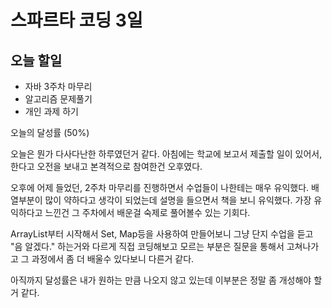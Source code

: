 # 스파르타 코딩 3일

## 오늘 할일 

- 자바 3주차 마무리
- 알고리즘 문제풀기
- 개인 과제 하기

오늘의 달성률 (50%)

오늘은 뭔가 다사다난한 하루였던거 같다. 아침에는 학교에 보고서 제출할 일이 있어서, 한다고 오전을 보내고 
본격적으로 참여한건 오후였다. 


오후에 어제 들었던, 2주차 마무리를 진행하면서 수업들이 나한테는 매우 유익했다. 배열부분이 
많이 약하다고 생각이 되었는데 설명을 들으면서 책을 보니 유익했다. 가장 유익하다고 느낀건 
그 주차에서 배운걸 숙제로 풀어볼수 있는 기회다. 


ArrayList부터 시작해서 Set, Map등을 사용하여 만들어보니 그냥 단지 수업을 듣고 "음 알겠다."
하는거와 다르게 직접 코딩해보고 모르는 부분은 질문을 통해서 고쳐나가고 그 과정에서 좀 더 배울수 
있다보니 다른거 같다.

아직까지 달성률은 내가 원하는 만큼 나오지 않고 있는데 이부분은 정말 
좀 개성해야 할거 같다. 